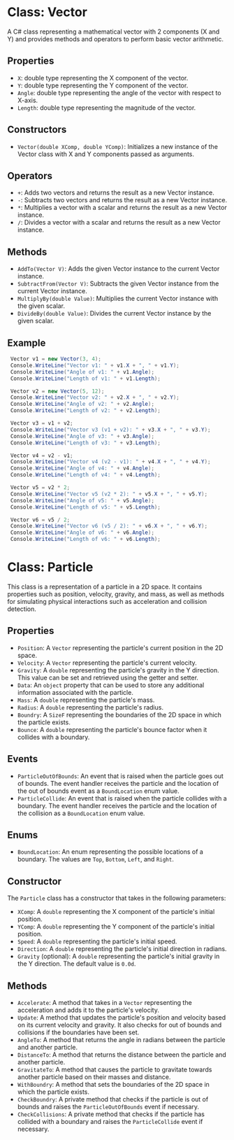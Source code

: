# Class: Vector

A C# class representing a mathematical vector with 2 components (X and Y) and provides methods and operators to perform basic vector arithmetic.

## Properties
- `X`: double type representing the X component of the vector.
- `Y`: double type representing the Y component of the vector.
- `Angle`: double type representing the angle of the vector with respect to X-axis.
- `Length`: double type representing the magnitude of the vector.

## Constructors
- `Vector(double XComp, double YComp)`: Initializes a new instance of the Vector class with X and Y components passed as arguments.

## Operators
- `+`: Adds two vectors and returns the result as a new Vector instance.
- `-`: Subtracts two vectors and returns the result as a new Vector instance.
- `*`: Multiplies a vector with a scalar and returns the result as a new Vector instance.
- `/`: Divides a vector with a scalar and returns the result as a new Vector instance.

## Methods
- `AddTo(Vector V)`: Adds the given Vector instance to the current Vector instance.
- `SubtractFrom(Vector V)`: Subtracts the given Vector instance from the current Vector instance.
- `MultiplyBy(double Value)`: Multiplies the current Vector instance with the given scalar.
- `DivideBy(double Value)`: Divides the current Vector instance by the given scalar.

## Example

```csharp
 Vector v1 = new Vector(3, 4);
 Console.WriteLine("Vector v1: " + v1.X + ", " + v1.Y);
 Console.WriteLine("Angle of v1: " + v1.Angle);
 Console.WriteLine("Length of v1: " + v1.Length);

 Vector v2 = new Vector(5, 12);
 Console.WriteLine("Vector v2: " + v2.X + ", " + v2.Y);
 Console.WriteLine("Angle of v2: " + v2.Angle);
 Console.WriteLine("Length of v2: " + v2.Length);

 Vector v3 = v1 + v2;
 Console.WriteLine("Vector v3 (v1 + v2): " + v3.X + ", " + v3.Y);
 Console.WriteLine("Angle of v3: " + v3.Angle);
 Console.WriteLine("Length of v3: " + v3.Length);

 Vector v4 = v2 - v1;
 Console.WriteLine("Vector v4 (v2 - v1): " + v4.X + ", " + v4.Y);
 Console.WriteLine("Angle of v4: " + v4.Angle);
 Console.WriteLine("Length of v4: " + v4.Length);

 Vector v5 = v2 * 2;
 Console.WriteLine("Vector v5 (v2 * 2): " + v5.X + ", " + v5.Y);
 Console.WriteLine("Angle of v5: " + v5.Angle);
 Console.WriteLine("Length of v5: " + v5.Length);

 Vector v6 = v5 / 2;
 Console.WriteLine("Vector v6 (v5 / 2): " + v6.X + ", " + v6.Y);
 Console.WriteLine("Angle of v6: " + v6.Angle);
 Console.WriteLine("Length of v6: " + v6.Length);
 ```
            
# Class: Particle

This class is a representation of a particle in a 2D space. It contains properties such as position, velocity, gravity, and mass, as well as methods for simulating physical interactions such as acceleration and collision detection. 

## Properties

- `Position`: A `Vector` representing the particle's current position in the 2D space.
- `Velocity`: A `Vector` representing the particle's current velocity.
- `Gravity`: A `double` representing the particle's gravity in the Y direction. This value can be set and retrieved using the getter and setter.
- `Data`: An `object` property that can be used to store any additional information associated with the particle.
- `Mass`: A `double` representing the particle's mass.
- `Radius`: A `double` representing the particle's radius.
- `Boundry`: A `SizeF` representing the boundaries of the 2D space in which the particle exists.
- `Bounce`: A `double` representing the particle's bounce factor when it collides with a boundary.

## Events

- `ParticleOutOfBounds`: An event that is raised when the particle goes out of bounds. The event handler receives the particle and the location of the out of bounds event as a `BoundLocation` enum value.
- `ParticleCollide`: An event that is raised when the particle collides with a boundary. The event handler receives the particle and the location of the collision as a `BoundLocation` enum value.

## Enums

- `BoundLocation`: An enum representing the possible locations of a boundary. The values are `Top`, `Bottom`, `Left`, and `Right`.

## Constructor

The `Particle` class has a constructor that takes in the following parameters:

- `XComp`: A `double` representing the X component of the particle's initial position.
- `YComp`: A `double` representing the Y component of the particle's initial position.
- `Speed`: A `double` representing the particle's initial speed.
- `Direction`: A `double` representing the particle's initial direction in radians.
- `Gravity` (optional): A `double` representing the particle's initial gravity in the Y direction. The default value is `0.0d`.

## Methods

- `Accelerate`: A method that takes in a `Vector` representing the acceleration and adds it to the particle's velocity.
- `Update`: A method that updates the particle's position and velocity based on its current velocity and gravity. It also checks for out of bounds and collisions if the boundaries have been set.
- `AngleTo`: A method that returns the angle in radians between the particle and another particle.
- `DistanceTo`: A method that returns the distance between the particle and another particle.
- `GravitateTo`: A method that causes the particle to gravitate towards another particle based on their masses and distance.
- `WithBoundry`: A method that sets the boundaries of the 2D space in which the particle exists.
- `CheckBoundry`: A private method that checks if the particle is out of bounds and raises the `ParticleOutOfBounds` event if necessary.
- `CheckCollisions`: A private method that checks if the particle has collided with a boundary and raises the `ParticleCollide` event if necessary.
